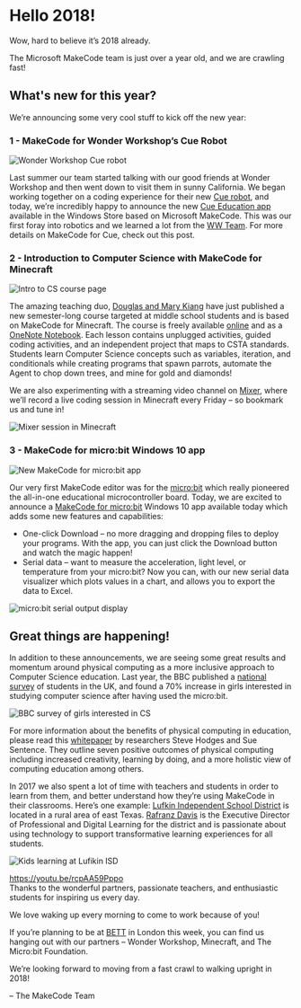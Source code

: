 # Hello 2018!

Wow, hard to believe it’s 2018 already.

The Microsoft MakeCode team is just over a year old, and we are crawling fast!

## What's new for this year?

We’re announcing some very cool stuff to kick off the new year:

### 1 - MakeCode for Wonder Workshop’s Cue Robot

![Wonder Workshop Cue robot](/static/blog/bett/cue-card.jpg)

Last summer our team started talking with our good friends at Wonder Workshop and then went down to visit them in sunny California. We began working together on a coding experience for their new [Cue robot](https://www.makewonder.com/cue_the_cleverbot), and today, we’re incredibly happy to announce the new [Cue Education app](http://go.microsoft.com/fwlink/?LinkId=532540&mstoken=C63JX-6GYWT-KJJ7F-3473Q-WX4YZ) available in the Windows Store based on Microsoft MakeCode. This was our first foray into robotics and we learned a lot from the [WW Team](https://www.makewonder.com/about). For more details on MakeCode for Cue, check out this post.

### 2 - Introduction to Computer Science with MakeCode for Minecraft

![Intro to CS course page](/static/blog/bett/intro-to-cs.jpg)

The amazing teaching duo, [Douglas and Mary Kiang](https://minecraft.makecode.com/courses/csintro/about/authors) have just published a new semester-long course targeted at middle school students and is based on MakeCode for Minecraft. The course is freely available [online](https://minecraft.makecode.com/courses/csintro) and as a [OneNote Notebook](https://1drv.ms/o/s!AmMIW5Hxi0RtgYNcWD5CLMgG64SnyQ). Each lesson contains unplugged activities, guided coding activities, and an independent project that maps to CSTA standards. Students learn Computer Science concepts such as variables, iteration, and conditionals while creating programs that spawn parrots, automate the Agent to chop down trees, and mine for gold and diamonds! 

We are also experimenting with a streaming video channel on [Mixer](https://mixer.com/MakeCode), where we’ll record a live coding session in Minecraft every Friday – so bookmark us and tune in!
 
![Mixer session in Minecraft](/static/blog/bett/mixer.jpg)

### 3 - MakeCode for micro:bit Windows 10 app

![New MakeCode for micro:bit app](/static/blog/bett/microbit-app.jpg)

Our very first MakeCode editor was for the [micro:bit](http://microbit.org/) which really pioneered the all-in-one educational microcontroller board. Today, we are excited to announce a [MakeCode for micro:bit](https://www.microsoft.com/store/productId/9PJC7SV48LCX) Windows 10 app available today which adds some new features and capabilities:

* One-click Download – no more dragging and dropping files to deploy your programs.  With the app, you can just click the Download button and watch the magic happen!
* Serial data – want to measure the acceleration, light level, or temperature from your micro:bit? Now you can, with our new serial data visualizer which plots values in a chart, and allows you to export the data to Excel.

![micro:bit serial output display](/static/blog/bett/microbit-serial.jpg)

## Great things are happening!

In addition to these announcements, we are seeing some great results and momentum around physical computing as a more inclusive approach to Computer Science education.  Last year, the BBC published a [national survey](http://www.bbc.co.uk/mediacentre/latestnews/2017/microbit-first-year) of students in the UK, and found a 70% increase in girls interested in studying computer science after having used the micro:bit.

![BBC survey of girls interested in CS](/static/blog/bett/bbc-survey.jpg)

For more information about the benefits of physical computing in education, please read this [whitepaper](https://1drv.ms/b/s!AmMIW5Hxi0RtgYNj1I2ReFGq7QIfhg) by researchers Steve Hodges and Sue Sentence. They outline seven positive outcomes of physical computing including increased creativity, learning by doing, and a more holistic view of computing education among others.

In 2017 we also spent a lot of time with teachers and students in order to learn from them, and better understand how they’re using MakeCode in their classrooms. Here’s one example: [Lufkin Independent School District](http://www.lufkinisd.org/) is located in a rural area of east Texas. [Rafranz Davis](http://rafranzdavis.com/) is the Executive Director of Professional and Digital Learning for the district and is passionate about using technology to support transformative learning experiences for all students.

![Kids learning at Lufikin ISD](/static/blog/bett/lufkin-isd.jpg)

https://youtu.be/rcpAA59Pppo
<br/>
Thanks to the wonderful partners, passionate teachers, and enthusiastic students for inspiring us every day.

We love waking up every morning to come to work because of you!

If you’re planning to be at [BETT](https://www.bettshow.com/) in London this week, you can find us hanging out with our partners – Wonder Workshop, Minecraft, and The Micro:bit Foundation.

We’re looking forward to moving from a fast crawl to walking upright in 2018!

– The MakeCode Team
